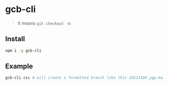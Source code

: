 # gcb-cli

> It means `git checkout -b`

## Install

```sh
npm i -g gcb-cli
```

## Example

```sh
gcb-cli ccc # will create a formatted branch like this 20221104_ygp-mall-pc-static_ccc
```
